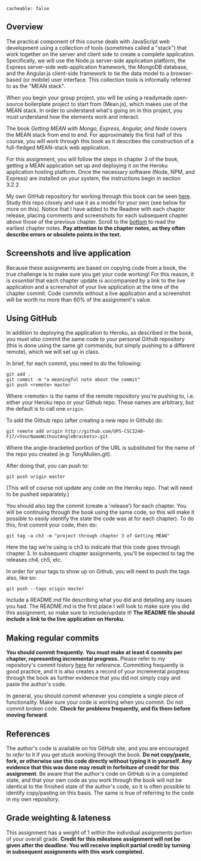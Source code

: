 ```
cacheable: false
```

## Overview

The practical component of this course deals with JavaScript web development using a collection of tools (sometimes called a "stack") that work together on the server and client side to create a complete application. Specifically, we will use the Node.js server-side application platform, the Express server-side web-application framework, the MongoDB database, and the Angular.js client-side framework to tie the data model to a browser-based (or mobile) user interface. This collection tools is informally referred to as the "MEAN stack".

When you begin your group project, you will be using a readymade open-source boilerplate project to start from (Mean.js), which makes use of the MEAN stack. In order to understand what's going on in this project, you must understand how the elements work and interact.

The book *Getting MEAN with Mongo, Express, Angular, and Node* covers the MEAN stack from end to end. For approximately the first half of this course, you will work through this book as it describes the construction of a full-fledged MEAN-stack web application.

For this assignment, you will follow the steps in chapter 3 of the book, getting a MEAN application set up and deploying it on the Heroku application hosting platform. Once the necessary software (Node, NPM, and Express) are installed on your system, the instructions begin in section 3.2.2.

My own GitHub repository for working through this book can be seen [here](https://github.com/UPS-CSCI240-F17/TonyMullen). Study this repo closely and use it as a model for your own (see below for more on this). Notice that I have added to the Readme with each chapter release, placing comments and screenshots for each subsequent chapter *above* those of the previous chapter. Scroll to the [bottom](https://github.com/UPS-CSCI240-F17/TonyMullen#chapter-3) to read the earliest chapter notes. **Pay attention to the chapter notes, as they often describe errors or obsolete points in the text.**

## Screenshots and live application

Because these assignments are based on copying code from a book, the true challenge is to make sure you get your code working! For this reason, it is *essential* that each chapter update is accompanied by a link to the live application and a screenshot of your live application at the time of the chapter commit. Code commits without a live application and a screenshot will be worth no more than 60% of the assignment's value.

## Using GitHub

In addition to deploying the application to Heroku, as described in the book, you must *also* commit the same code to your personal Github repository (this is done using the same git commands, but simply pushing to a different remote), which we will set up in class.

In brief, for each commit, you need to do the following:


    git add .
    git commit -m "a meaningful note about the commit"
    git push <remote> master


Where &lt;remote> is the name of the remote repository you're pushing to, i.e. either your Heroku repo or your Github repo. These names are arbitrary, but the default is to call one `origin`.

To add the Github repo (after creating a new repo in Github) do:


    git remote add origin http://github.com/UPS-CSCI240-F17/<YourNameWithoutAngleBrackets>.git


Where the angle-bracketed portion of the URL is substituted for the name of the repo you created (e.g: TonyMullen.git).

After doing that, you can push to:


    git push origin master


(This will of course not update any code on the Heroku repo. That will need to be pushed separately.)

You should also *tag* the commit (create a 'release') for each chapter. You will be continuing through the book using the same code, so this will make it possible to easily identify the state the code was at for each chapter). To do this, first commit your code, then do:


    git tag -a ch3 -m "project through chapter 3 of Getting MEAN"


Here the tag we're using is <span class="codefont">ch3</span> to indicate that this code goes through chapter 3. In subsequent chapter assignments, you'll be expected to tag the releases <span class="codefont">ch4</span>, <span class="codefont">ch5</span>, etc.

In order for your tags to show up on Github, you will need to push the tags also, like so:

    git push --tags origin master


Include a README.md file describing what you did and detailing any issues you had. The README.md is the first place I will look to make sure you did this assignment, so make sure to include/update it! **The README file should include a link to the live application on Heroku.**

## Making regular commits

**You should commit frequently. You must make at least 4 commits per chapter, representing incremental progress.** Please refer to my repository's commit history [here](https://github.com/UPS-CSCI240-F17/TonyMullen/commits/master) for reference. Committing frequently is good practice, and it is also creates a record of your incremental progress through the book as further evidence that you did not simply copy and paste the author's code.

In general, you should commit whenever you complete a single piece of functionality. Make sure your code is working when you commit. Do not commit broken code. **Check for problems frequently, and fix them before moving forward**.  

## References

The author's code is available on his GitHub site, and you are encouraged to *refer* to it if you get stuck working through the book. **Do not copy/paste, fork, or otherwise use this code directly without typing it in yourself. Any evidence that this was done may result in forfeiture of credit for this assignment**. Be aware that the author's code on GitHub is in a completed state, and that your own code as you work through the book will not be identical to the finished state of the author's code, so it is often possible to identify copy/pasting on this basis. The same is true of referring to the code in my own repository.

## Grade weighting & lateness

This assignment has a weight of 1 within the individual assignments portion of your overall grade. **Credit for this milestone assignment will not be given after the deadline. You will receive implicit partial credit by turning in subsequent assignments with this work completed.**
